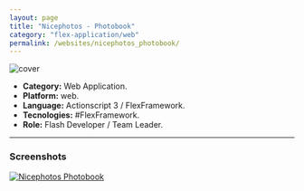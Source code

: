```yaml
---
layout: page
title: "Nicephotos - Photobook"
category: "flex-application/web"
permalink: /websites/nicephotos_photobook/
---
```


![cover]({{site.baseurl}}/images/thumb/thumb_nicephotos_photobook.jpeg)

+ **Category:** Web Application.
+ **Platform:** web.
+ **Language:** Actionscript 3 / FlexFramework.
+ **Tecnologies:** #FlexFramework.
+ **Role:** Flash Developer / Team Leader.

* * *

### Screenshots

[![Nicephotos Photobook]({{site.baseurl}}/images/screenshots/web_nicephotos_photobook.png)]({{site.baseurl}}/images/screenshots/web_nicephotos_photobook.png)